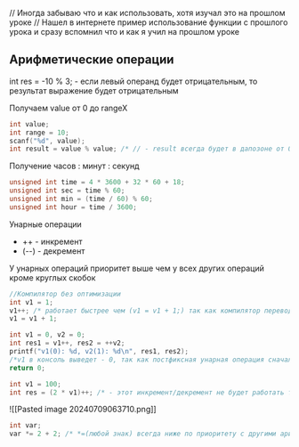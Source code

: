 // Иногда забываю что и как использовать, хотя изучал это на прошлом уроке 
// Нашел в интернете пример использование функции с прошлого урока и сразу вспомнил что и как я учил на прошлом уроке 

## Арифметические операции 

int res = -10 % 3; - если левый операнд будет отрицательным, то результат выражение будет отрицательным 

Получаем value от 0 до rangeX 
```C
int value; 
int range = 10; 
scanf("%d", value); 
int result = value % value; /* // - result всегда будет в дапозоне от 0 до 10 */ 
```

Получение часов : минут : секунд 
```C
unsigned int time = 4 * 3600 + 32 * 60 + 18; 
unsigned int sec = time % 60; 
unsigned int min = (time / 60) % 60; 
unsigned int hour = time / 3600; 
```


Унарные операции
- ++ - инкремент
- (--) - декремент 

У унарных операций приоритет выше чем у всех других операций кроме круглых скобок 

```C 
//Компилятор без оптимизации
int v1 = 1; 
v1++; /* работает быстрее чем (v1 = v1 + 1;) так как компилятор переводит все это в один такт процессора */
v1 = v1 + 1; 
```

```C
int v1 = 0, v2 = 0;
int res1 = v1++, res2 = ++v2;
printf("v1(0): %d, v2(1): %d\n", res1, res2);
/*v1 в консоль выведет - 0, так как постфиксная унарная операция сначала возвращает переменную v1 в res а только потом увеличивает v1 на 1 а префиксная операция сначала увеличивает v2 на 1 а только потом возвращает v2 в res2*/
return 0;
```

```C
int v1 = 100; 
int res = (2 * v1)++; /* - этот инкремент/декремент не будет работать так как результат (2 * v1) - являеться промежуточным константым значением а унарные операции работают только с изменяемыми участками памяти */
```

![[Pasted image 20240709063710.png]]

```C
int var; 
var *= 2 + 2; /* *=(любой знак) всегда ниже по приоритету с другими арифметическими выражениями */
```
